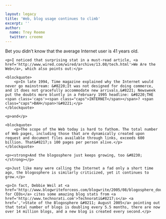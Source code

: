 ```yaml
---

layout: legacy
title: 'Web, blog usage continues to climb'
excerpt: ''
author:
  name: Trey Reeme
  twitter: creeme
---
```


<p>Bet you didn&#8217;t know that the average Internet user is 41 years old.</p>

    <p>I noticed that surprising stat in a must-read article, <a href='http://www.wired.com/wired/archive/13.08/tech.html'>We Are the Web</a>, which also points out:</p>

    <blockquote>
        <p>In late 1994, Time magazine explained why the Internet would never go mainstream: &#8220;It was not designed for doing commerce, and it does not gracefully accommodate new arrivals.&#8221; Newsweek put the doubts more bluntly in a February 1995 headline: &#8220;THE <span class='caps'><span class="caps">INTERNET</span></span>? <span class="caps">BAH</span>!&#8221;</p>
    </blockquote>

    <p>and</p>

    <blockquote>
        <p>The scope of the Web today is hard to fathom. The total number of Web pages, including those that are dynamically created upon request and document files available through links, exceeds 600 billion. That&#8217;s 100 pages per person alive.</p>
    </blockquote>

    <p><strong>And the blogosphere just keeps growing, too &#8230;</strong></p>

    <p>Just like many were calling the Internet a fad only a short time ago, the blogosphere is similarly criticized, yet it continues to grow.</p>

    <p>In fact, Debbie Weil at <a href='http://www.blogwriteforceos.com/blogwrite/2005/08/blogosphere_dou.html'>BlogWrite for CEOs</a> cites some amazing blog stats from <a href='http://www.technorati.com'>Technorati&#8217;s</a> <a href=','>State of the Blogosphere &#8211; August 2005</a> pointing out that total number of blogs is doubling every 5.5 months, there are now over 14 million blogs, and a new blog is created every second.</p>